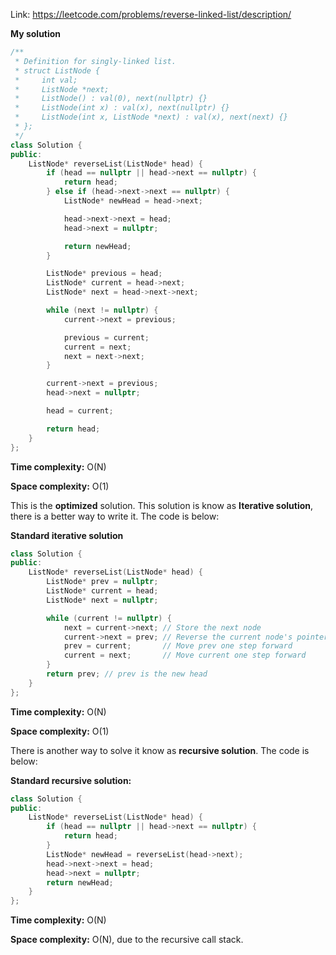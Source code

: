 Link: https://leetcode.com/problems/reverse-linked-list/description/

**My solution**

```cpp
/**
 * Definition for singly-linked list.
 * struct ListNode {
 *     int val;
 *     ListNode *next;
 *     ListNode() : val(0), next(nullptr) {}
 *     ListNode(int x) : val(x), next(nullptr) {}
 *     ListNode(int x, ListNode *next) : val(x), next(next) {}
 * };
 */
class Solution {
public:
    ListNode* reverseList(ListNode* head) {
        if (head == nullptr || head->next == nullptr) {
            return head;
        } else if (head->next->next == nullptr) {
            ListNode* newHead = head->next;

            head->next->next = head;
            head->next = nullptr;

            return newHead;
        }

        ListNode* previous = head;
        ListNode* current = head->next;
        ListNode* next = head->next->next;

        while (next != nullptr) {
            current->next = previous;

            previous = current;
            current = next;
            next = next->next;
        }

        current->next = previous;
        head->next = nullptr;

        head = current;

        return head;
    }
};
```

**Time complexity:** O(N)

**Space complexity:** O(1) 

This is the **optimized** solution. This solution is know as **Iterative solution**, there is a better way to write it. The code is below:

**Standard iterative solution**

```cpp
class Solution {
public:
    ListNode* reverseList(ListNode* head) {
        ListNode* prev = nullptr;
        ListNode* current = head;
        ListNode* next = nullptr;

        while (current != nullptr) {
            next = current->next; // Store the next node
            current->next = prev; // Reverse the current node's pointer
            prev = current;       // Move prev one step forward
            current = next;       // Move current one step forward
        }
        return prev; // prev is the new head
    }
};
```

**Time complexity:** O(N)

**Space complexity:** O(1)

There is another way to solve it know as **recursive solution**. The code is below:

**Standard recursive solution:**

```cpp
class Solution {
public:
    ListNode* reverseList(ListNode* head) {
        if (head == nullptr || head->next == nullptr) {
            return head;
        }
        ListNode* newHead = reverseList(head->next);
        head->next->next = head;
        head->next = nullptr;
        return newHead;
    }
};
```

**Time complexity:** O(N)

**Space complexity:** O(N), due to the recursive call stack.